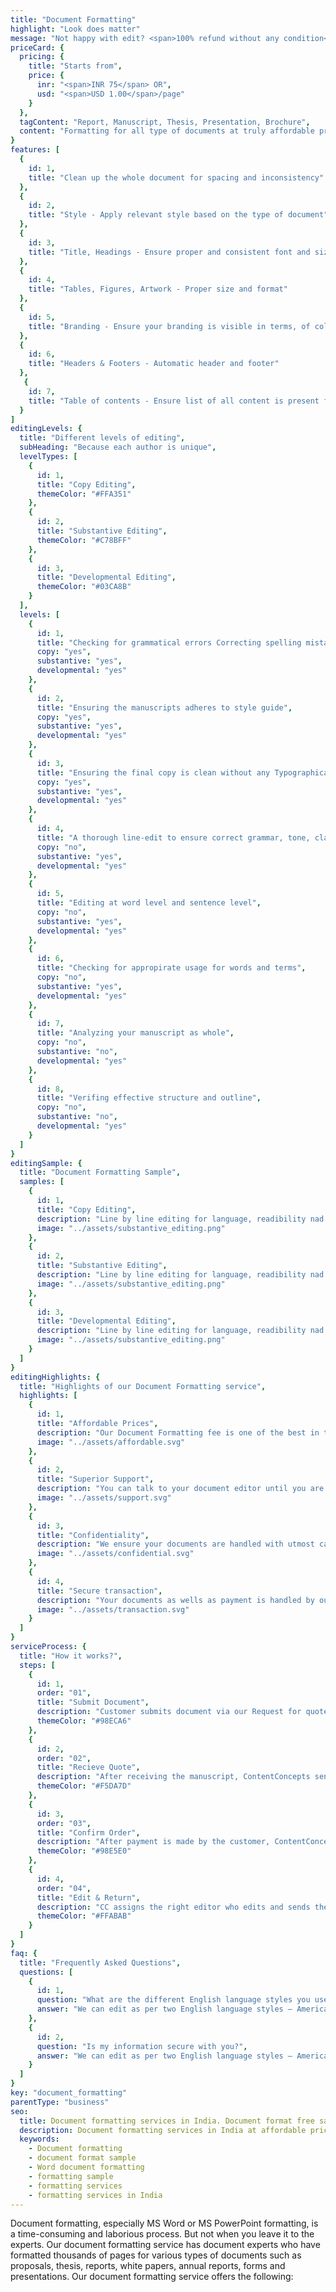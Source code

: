 ```yaml
---
title: "Document Formatting"
highlight: "Look does matter"
message: "Not happy with edit? <span>100% refund without any condition</span>"
priceCard: {
  pricing: {
    title: "Starts from",
    price: {
      inr: "<span>INR 75</span> OR",
      usd: "<span>USD 1.00</span>/page"
    }
  },
  tagContent: "Report, Manuscript, Thesis, Presentation, Brochure",
  content: "Formatting for all type of documents at truly affordable prices"
}
features: [
  {
    id: 1,
    title: "Clean up the whole document for spacing and inconsistency"
  },
  {
    id: 2,
    title: "Style - Apply relevant style based on the type of document"
  },
  {
    id: 3,
    title: "Title, Headings - Ensure proper and consistent font and size"
  },
  {
    id: 4,
    title: "Tables, Figures, Artwork - Proper size and format"
  },
  {
    id: 5,
    title: "Branding - Ensure your branding is visible in terms, of colour, logo, fonts"
  },
  {
    id: 6,
    title: "Headers & Footers - Automatic header and footer"
  },
   {
    id: 7,
    title: "Table of contents - Ensure list of all content is present for easy navigation"
  }
]
editingLevels: {
  title: "Different levels of editing",
  subHeading: "Because each author is unique",
  levelTypes: [
    {
      id: 1,
      title: "Copy Editing",
      themeColor: "#FFA351"
    },
    {
      id: 2,
      title: "Substantive Editing",
      themeColor: "#C78BFF"
    },
    {
      id: 3,
      title: "Developmental Editing",
      themeColor: "#03CA8B"
    }
  ],
  levels: [
    {
      id: 1,
      title: "Checking for grammatical errors Correcting spelling mistakes",
      copy: "yes",
      substantive: "yes",
      developmental: "yes"
    },
    {
      id: 2,
      title: "Ensuring the manuscripts adheres to style guide",
      copy: "yes",
      substantive: "yes",
      developmental: "yes"
    },
    {
      id: 3,
      title: "Ensuring the final copy is clean without any Typographical or other errors",
      copy: "yes",
      substantive: "yes",
      developmental: "yes"
    },
    {
      id: 4,
      title: "A thorough line-edit to ensure correct grammar, tone, clarity and consistency",
      copy: "no",
      substantive: "yes",
      developmental: "yes"
    },
    {
      id: 5,
      title: "Editing at word level and sentence level",
      copy: "no",
      substantive: "yes",
      developmental: "yes"
    },
    {
      id: 6,
      title: "Checking for appropirate usage for words and terms",
      copy: "no",
      substantive: "yes",
      developmental: "yes"
    },
    {
      id: 7,
      title: "Analyzing your manuscript as whole",
      copy: "no",
      substantive: "no",
      developmental: "yes"
    },
    {
      id: 8,
      title: "Verifing effective structure and outline",
      copy: "no",
      substantive: "no",
      developmental: "yes"
    }
  ]
}
editingSample: {
  title: "Document Formatting Sample",
  samples: [
    {
      id: 1,
      title: "Copy Editing",
      description: "Line by line editing for language, readibility nad technical learning improvement",
      image: "../assets/substantive_editing.png"
    },
    {
      id: 2,
      title: "Substantive Editing",
      description: "Line by line editing for language, readibility nad technical learning improvement",
      image: "../assets/substantive_editing.png"
    },
    {
      id: 3,
      title: "Developmental Editing",
      description: "Line by line editing for language, readibility nad technical learning improvement",
      image: "../assets/substantive_editing.png"
    }
  ]
}
editingHighlights: {
  title: "Highlights of our Document Formatting service",
  highlights: [
    {
      id: 1,
      title: "Affordable Prices",
      description: "Our Document Formatting fee is one of the best in the industry for the level of quality work we offer from our trusted document editors.",
      image: "../assets/affordable.svg"
    },
    {
      id: 2,
      title: "Superior Support",
      description: "You can talk to your document editor until you are satisfied with our formatting service, get your queries answered via email or chat and send your document after review from for further check.",
      image: "../assets/support.svg"
    },
    {
      id: 3,
      title: "Confidentiality",
      description: "We ensure your documents are handled with utmost care. We can sign NDA if necessary.",
      image: "../assets/confidential.svg"
    },
    {
      id: 4,
      title: "Secure transaction",
      description: "Your documents as wells as payment is handled by our secure website which has passed the best level of security testing in the industry.",
      image: "../assets/transaction.svg"
    }
  ]
}
serviceProcess: {
  title: "How it works?",
  steps: [
    {
      id: 1,
      order: "01",
      title: "Submit Document",
      description: "Customer submits document via our Request for quote page.",
      themeColor: "#98ECA6"
    },
    {
      id: 2,
      order: "02",
      title: "Recieve Quote",
      description: "After receiving the manuscript, ContentConcepts sends price quote.",
      themeColor: "#F5DA7D"
    },
    {
      id: 3,
      order: "03",
      title: "Confirm Order",
      description: "After payment is made by the customer, ContentConcepts sends confirmation of payment.",
      themeColor: "#98E5E0"
    },
    {
      id: 4,
      order: "04",
      title: "Edit & Return",
      description: "CC assigns the right editor who edits and sends the edited document back to the customer.",
      themeColor: "#FFABAB"
    }
  ]
}
faq: {
  title: "Frequently Asked Questions",
  questions: [
    {
      id: 1,
      question: "What are the different English language styles you use while editing?",
      answer: "We can edit as per two English language styles – American English and British English. You can choose your preferred language style in the online submission form."
    },
    {
      id: 2,
      question: "Is my information secure with you?",
      answer: "We can edit as per two English language styles – American English and British English."
    }
  ]
}
key: "document_formatting"
parentType: "business"
seo:
  title: Document formatting services in India. Document format free sample
  description: Document formatting services in India at affordable prices and quality services. No-nonsese business services.
  keywords:
    - Document formatting
    - document format sample
    - Word document formatting
    - formatting sample
    - formatting services
    - formatting services in India
---
```


Document formatting, especially MS Word or MS PowerPoint formatting, is a time-consuming and laborious process. But not when you leave it to the experts. Our document formatting service has document experts who have formatted thousands of pages for various types of documents such as proposals, thesis, reports, white papers, annual reports, forms and presentations. Our document formatting service offers the following:
